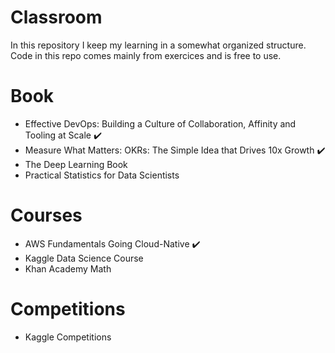 
# Classroom
In this repository I keep my learning in a somewhat organized structure.
Code in this repo comes mainly from exercices and is free to use.

# Book
- Effective DevOps: Building a Culture of Collaboration, Affinity and Tooling at Scale ✔️
- Measure What Matters: OKRs: The Simple Idea that Drives 10x Growth ✔️
- The Deep Learning Book
- Practical Statistics for Data Scientists


# Courses
- AWS Fundamentals Going Cloud-Native ✔️
- Kaggle Data Science Course
- Khan Academy Math

# Competitions
- Kaggle Competitions

